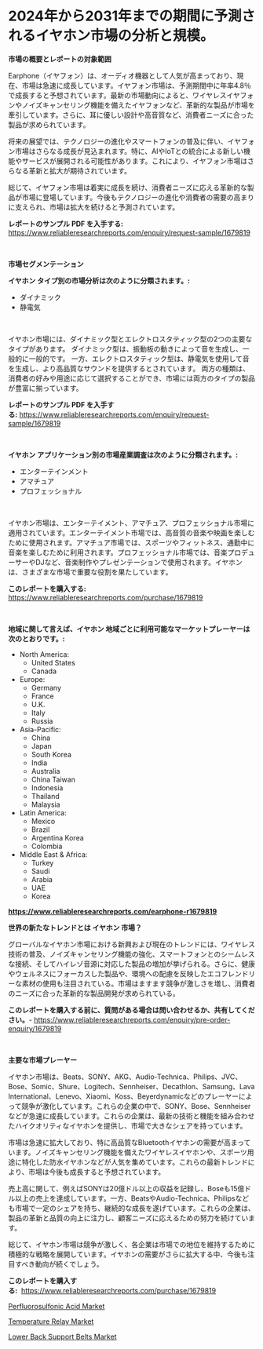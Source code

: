 <p><h1>2024年から2031年までの期間に予測されるイヤホン市場の分析と規模。</h1></p><p><strong>市場の概要とレポートの対象範囲</strong></p>
<p><p>Earphone（イヤフォン）は、オーディオ機器として人気が高まっており、現在、市場は急速に成長しています。イヤフォン市場は、予測期間中に年率4.8％で成長すると予想されています。最新の市場動向によると、ワイヤレスイヤフォンやノイズキャンセリング機能を備えたイヤフォンなど、革新的な製品が市場を牽引しています。さらに、耳に優しい設計や高音質など、消費者ニーズに合った製品が求められています。</p><p>将来の展望では、テクノロジーの進化やスマートフォンの普及に伴い、イヤフォン市場はさらなる成長が見込まれます。特に、AIやIoTとの統合による新しい機能やサービスが展開される可能性があります。これにより、イヤフォン市場はさらなる革新と拡大が期待されています。</p><p>総じて、イヤフォン市場は着実に成長を続け、消費者ニーズに応える革新的な製品が市場に登場しています。今後もテクノロジーの進化や消費者の需要の高まりに支えられ、市場は拡大を続けると予測されています。</p></p>
<p><strong>レポートのサンプル PDF を入手する:</strong> <a href="https://www.reliableresearchreports.com/enquiry/request-sample/1679819">https://www.reliableresearchreports.com/enquiry/request-sample/1679819</a></p>
<p>&nbsp;</p>
<p><strong>市場セグメンテーション</strong></p>
<p><strong>イヤホン タイプ別の市場分析は次のように分類されます。:</strong></p>
<p><ul><li>ダイナミック</li><li>静電気</li></ul></p>
<p>&nbsp;</p>
<p><p>イヤホン市場には、ダイナミック型とエレクトロスタティック型の2つの主要なタイプがあります。 ダイナミック型は、振動板の動きによって音を生成し、一般的に一般的です。 一方、エレクトロスタティック型は、静電気を使用して音を生成し、より高品質なサウンドを提供するとされています。 両方の種類は、消費者の好みや用途に応じて選択することができ、市場には両方のタイプの製品が豊富に揃っています。</p></p>
<p><strong>レポートのサンプル PDF を入手する:</strong>&nbsp;<a href="https://www.reliableresearchreports.com/enquiry/request-sample/1679819">https://www.reliableresearchreports.com/enquiry/request-sample/1679819</a></p>
<p>&nbsp;</p>
<p><strong> イヤホン アプリケーション別の市場産業調査は次のように分類されます。:</strong></p>
<p><ul><li>エンターテインメント</li><li>アマチュア</li><li>プロフェッショナル</li></ul></p>
<p>&nbsp;</p>
<p><p>イヤホン市場は、エンターテイメント、アマチュア、プロフェッショナル市場に適用されています。エンターテイメント市場では、高音質の音楽や映画を楽しむために使用されます。アマチュア市場では、スポーツやフィットネス、通勤中に音楽を楽しむために利用されます。プロフェッショナル市場では、音楽プロデューサーやDJなど、音楽制作やプレゼンテーションで使用されます。イヤホンは、さまざまな市場で重要な役割を果たしています。</p></p>
<p><strong>このレポートを購入する:</strong>&nbsp; <a href="https://www.reliableresearchreports.com/purchase/1679819">https://www.reliableresearchreports.com/purchase/1679819</a></p>
<p>&nbsp;</p>
<p><strong>地域に関して言えば、イヤホン 地域ごとに利用可能なマーケットプレーヤーは次のとおりです。:</strong></p>
<p><ul>
    <li>
        North America:
        <ul>
            <li>United States</li>
            <li>Canada</li>
        </ul>
    </li>
    <li>
        Europe:
        <ul>
            <li>Germany</li>
            <li>France</li>
            <li>U.K.</li>
            <li>Italy</li>
            <li>Russia</li>
        </ul>
    </li>
    <li>
        Asia-Pacific:
        <ul>
            <li>China</li>
            <li>Japan</li>
            <li>South Korea</li>
            <li>India</li>
            <li>Australia</li>
            <li>China Taiwan</li>
            <li>Indonesia</li>
            <li>Thailand</li>
            <li>Malaysia</li>
        </ul>
    </li>
    <li>
        Latin America:
        <ul>
            <li>Mexico</li>
            <li>Brazil</li>
            <li>Argentina Korea</li>
            <li>Colombia</li>
        </ul>
    </li>
    <li>
        Middle East & Africa:
        <ul>
            <li>Turkey</li>
            <li>Saudi</li>
            <li>Arabia</li>
            <li>UAE</li>
            <li>Korea</li>
        </ul>
    </li>
    </ul></p>
<p><strong><a href="https://www.reliableresearchreports.com/earphone-r1679819">https://www.reliableresearchreports.com/earphone-r1679819</a></strong>&nbsp;</p>
<p><strong>世界の新たなトレンドとは イヤホン 市場？</strong></p>
<p><p>グローバルなイヤホン市場における新興および現在のトレンドには、ワイヤレス技術の普及、ノイズキャンセリング機能の強化、スマートフォンとのシームレスな接続、そしてハイレゾ音源に対応した製品の増加が挙げられる。さらに、健康やウェルネスにフォーカスした製品や、環境への配慮を反映したエコフレンドリーな素材の使用も注目されている。市場はますます競争が激しさを増し、消費者のニーズに合った革新的な製品開発が求められている。</p></p>
<p><strong>このレポートを購入する前に、質問がある場合は問い合わせるか、共有してください。</strong>- <a href="https://www.reliableresearchreports.com/enquiry/pre-order-enquiry/1679819">https://www.reliableresearchreports.com/enquiry/pre-order-enquiry/1679819</a></p>
<p>&nbsp;</p>
<p><strong>主要な市場プレーヤー</strong></p>
<p><p>イヤホン市場は、Beats、SONY、AKG、Audio-Technica、Philips、JVC、Bose、Somic、Shure、Logitech、Sennheiser、Decathlon、Samsung、Lava International、Lenevo、Xiaomi、Koss、Beyerdynamicなどのプレーヤーによって競争が激化しています。これらの企業の中で、SONY、Bose、Sennheiserなどが急速に成長しています。これらの企業は、最新の技術と機能を組み合わせたハイクオリティなイヤホンを提供し、市場で大きなシェアを持っています。</p><p>市場は急速に拡大しており、特に高品質なBluetoothイヤホンの需要が高まっています。ノイズキャンセリング機能を備えたワイヤレスイヤホンや、スポーツ用途に特化した防水イヤホンなどが人気を集めています。これらの最新トレンドにより、市場は今後も成長すると予想されています。</p><p>売上高に関して、例えばSONYは20億ドル以上の収益を記録し、Boseも15億ドル以上の売上を達成しています。一方、BeatsやAudio-Technica、Philipsなども市場で一定のシェアを持ち、継続的な成長を遂げています。これらの企業は、製品の革新と品質の向上に注力し、顧客ニーズに応えるための努力を続けています。</p><p>総じて、イヤホン市場は競争が激しく、各企業は市場での地位を維持するために積極的な戦略を展開しています。イヤホンの需要がさらに拡大する中、今後も注目すべき動向が続くでしょう。</p></p>
<p><strong>このレポートを購入する:</strong>&nbsp;&nbsp;<a href="https://www.reliableresearchreports.com/purchase/1679819">https://www.reliableresearchreports.com/purchase/1679819</a></p>
<p><p><a href="https://www.linkedin.com/pulse/perfluorosulfonic-acid-market-furnish-information-size-share-vsbye?trackingId=aAUXzxiKF7X14bm4pn8qHQ%3D%3D">Perfluorosulfonic Acid Market</a></p><p><a href="https://www.linkedin.com/pulse/temperature-relay-market-key-successful-business-strategy-h5gpe?trackingId=tli5W8yYUeEP5D727GNriQ%3D%3D">Temperature Relay Market</a></p><p><a href="https://www.linkedin.com/pulse/lower-back-support-belts-market-exploring-share-trends-lwyue?trackingId=ABj2rZYVxDKNvuQc05UpCw%3D%3D">Lower Back Support Belts Market</a></p></p>